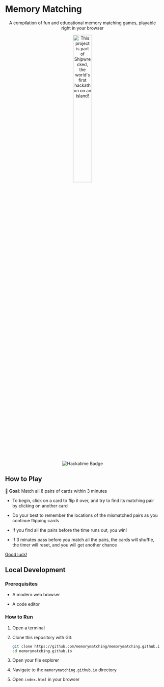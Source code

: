 # Memory Matching

<div align="center">
    <p>A compilation of fun and educational memory matching games, playable right in your browser</p>
    <a href="https://shipwrecked.hackclub.com/?r=163" target="_blank">
        <img src="https://hc-cdn.hel1.your-objectstorage.com/s/v3/739361f1d440b17fc9e2f74e49fc185d86cbec14_badge.png" alt="This project is part of Shipwrecked, the world's first hackathon on an island!" style="width: 35%;">
    </a>
    <br><br>
    <img src="https://hackatime-badge.hackclub.com/U07DMCJTB8Q/memorymatching" alt="Hackatime Badge">
</div>

## How to Play

🎯 **Goal**: Match all 8 pairs of cards within 3 minutes

- To begin, click on a card to flip it over, and try to find its matching pair by clicking on another card

- Do your best to remember the locations of the mismatched pairs as you continue flipping cards

- If you find all the pairs before the time runs out, you win!

- If 3 minutes pass before you match all the pairs, the cards will shuffle, the timer will reset, and you will get another chance

[Good luck!](https://memorymatching.github.io/)

## Local Development

### Prerequisites

- A modern web browser

- A code editor

### How to Run

1. Open a terminal

2. Clone this repository with Git:

    ```bash
    git clone https://github.com/memorymatching/memorymatching.github.io.git
    cd memorymatching.github.io
    ```

3. Open your file explorer

4. Navigate to the `memorymatching.github.io` directory

5. Open `index.html` in your browser